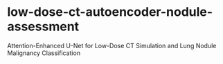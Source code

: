 # low-dose-ct-autoencoder-nodule-assessment
Attention-Enhanced U-Net for Low-Dose CT Simulation and Lung Nodule Malignancy Classification
